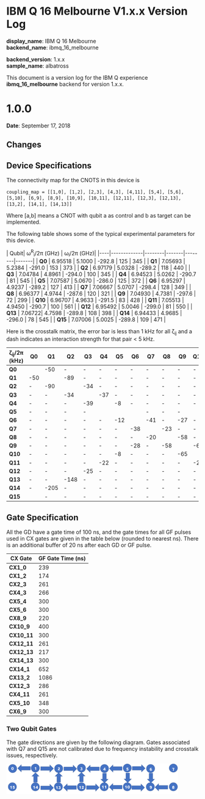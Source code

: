 # IBM Q 16 Melbourne V1.x.x Version Log

**display_name**: IBM Q 16 Melbourne  
**backend_name**: ibmq\_16\_melbourne

**backend_version**: 1.x.x   
**sample_name**: albatross 

This document is a version log for the IBM Q experience **ibmq\_16\_melbourne** backend for version 1.x.x. 


# 1.0.0

**Date**: September 17, 2018

## Changes


## Device Specifications 

The connectivity map for the CNOTS in this device is
```
coupling_map = [[1,0], [1,2], [2,3], [4,3], [4,11], [5,4], [5,6], [5,10], [6,9], [8,9], [10,9], [10,11], [12,11], [12,3], [12,13], [13,2], [14,1], [14,13]]
```
Where [a,b] means a CNOT with qubit a as control and b as target can be implemented.

The following table shows some of the typical experimental parameters for this device.

| Qubit| &omega;<sup>R</sup><sub>i</sub>/2&pi; (GHz)       | &omega;<sub>i</sub>/2&pi;  (GHz)|
|----|-------------|--------|-------|--------|-------|
| **Q0**  | 6.95518 | 5.1000 | -292.8    | 125 | 345 |
| **Q1**  | 7.05693 | 5.2384 | -291.0    | 153 | 373 |
| **Q2**  | 6.97179 | 5.0328 | -289.2    | 118 | 440 |
| **Q3**  | 7.04784 | 4.8961 | -294.0    | 100 | 345 |
| **Q4**  | 6.94523 | 5.0262 | -290.7    | 81 | 545 |
| **Q5**  | 7.07587 | 5.0670 | -286.0    | 125 | 372 |
| **Q6**  | 6.95297 | 4.9237 | -289.2    | 127 | 413 |
| **Q7**  | 7.06667 | 5.0707 | -298.4    | 128 | 349 |
| **Q8**  | 6.96377 | 4.9744 | -287.6    | 120 | 321 |
| **Q9**  | 7.04930 | 4.7381 | -297.6    | 72 | 299 |
| **Q10**  | 6.96707 | 4.9633 | -291.5   | 83  | 428 |
| **Q11**  | 7.05513 | 4.9450 | -290.7   | 100 | 561 |
| **Q12**  | 6.95492 | 5.0046 | -299.0   | 81  | 550 |
| **Q13**  | 7.06722| 4.7598 | -289.8   | 108 | 398 |
| **Q14**  | 6.94433 | 4.9685 | -296.0   | 78 | 545 |
| **Q15**  | 7.07006 | 5.0025 | -289.8   | 109 | 471 |

Here is the crosstalk matrix, the error bar is less than 1 kHz for all &zeta;<sub>ij</sub> and a dash indicates an interaction strength for that pair < 5 kHz.

| &zeta;<sub>ij</sub>/2&pi; (kHz) | Q0 | Q1 | Q2 | Q3 | Q4 | Q5 | Q6 | Q7 | Q8 | Q9 | Q10 | Q11 | Q12 | Q13 | Q14 | Q15 |
|----|----|----|----|----|----|----|----|----|----|----|----|----|----|----|----|----|
| **Q0** | | -50 | - | - |	- | - | - | - | - | - | - | - | - | - | - |  |
| **Q1** | -50 | | -89 | - | - | - | - | - | - | - | - | - | - | - | -206 | - |
| **Q2** | - | -90 | | -34 | - | - | - | - | - | - | - | - | - | -147 | - | -|
| **Q3** | - | - | -34 | | -37 | - | - | - | - | - | - | - | -24 | - | - | - |
| **Q4** | - | - | - | -39 | | -8 | - | - | - | - | - | -22 | - | - | - | - |
| **Q5** | - | - | - | - |  | |  | - | - | - |  | - | - | - | - | - |
| **Q6** | - | - | - | - | - | -12 | | -41 | - | -27 | - | - | - | - | - | - |
| **Q7** | - | - | - | - | - | - | -38 | | -23 | - | - | - | - | - | - | - |
| **Q8** | - | - | - | - | - | - | - | -20 | | -58| - | - | - | - | - | - |
| **Q9** | - | - | - | - | - | - | -28 | - | -58 | | -63 | - | - | - | - | - |
| **Q10** | - | - | - | - | - | -8 | - | - | - | -65 | | -28 | - | - | - | - |
| **Q11** | - | - | - | - | -22 | - | - | - | - | - | -26 | | -33 | - | - | - |
| **Q12** | - | - | - | -25 | - | - | - | - | - | - | - | -31 | | -83 | - | - |
| **Q13** | - | - | -148 | - | - | - | - | - | - | - | - | - | -46 | | -52 | - |
| **Q14** | - | -205 | - | - | - | - | - | - | - | - | - | - | - | -53 | |  |
| **Q15** |  | - | - | - | - | - | - | - | - | - | - | - | - | - |  | |


<!--The relaxation (T<sub>1</sub>) and coherence (T<sub>2</sub>) times for each qubit are given in the following table. T<sub>1</sub> is measured with an inversion recovery experiment, and T<sub>2</sub> is measured with a Hahn echo experiment.  These values are averaged over 12 measurements each for T<sub>1</sub> and T<sub>2</sub>, performed over one week. The numbers in parentheses are the standard deviation. 

| Qubit | T<sub>1</sub> (&mu;s) | T<sub>2</sub> (&mu;s)|
|----|----|----|
| **Q0** | 37 (4) | 31 (5) |
| **Q1** | 35 (4) | 58 (10) |
| **Q2** | 48 (6) | 64 (7) |
| **Q3** | 46 (5) | 70 (15) |
| **Q4** |  49 (8) | 74 (24) |
| **Q5** | 49 (4) | 50 (5) |
| **Q6** | 44 (7) | 74 (12) |
| **Q7** | 37 (4) | 49 (7) |
| **Q8** | 49 (7) | 68 (19) |
| **Q9** | 48 (5) | 88 (14) |
| **Q10** | 28 (21) | 49 (36) |
| **Q11** | 45 (7) | 86 (16) |
| **Q12** | 50 (7) | 33 (3) |
| **Q13** | 48 (6) | 82 (12) |
| **Q14** | 36 (3) | 65 (6) |
| **Q15** | 48 (7) | 89 (17) |-->

## Gate Specification

All the GD have a gate time of 100 ns, and the gate times for all GF pulses used in CX gates are given in the table below (rounded to nearest ns). There is an additional buffer of 20 ns after each GD or GF pulse. 

| CX Gate | GF Gate Time (ns) |
|----|----|
| **CX1_0**   | 239 |
| **CX1_2**   | 174 |
| **CX2_3**   | 261 |
| **CX4_3**  | 266 |
| **CX5_4** | 300|
| **CX5_6**   | 300|
| **CX8_9**   | 220 |
| **CX10_9**   | 400 |
|**CX10_11**| 300 |
|**CX12_11**| 261 |
| **CX12_13**  | 217 |
| **CX14_13**  | 300 |
| **CX14_1**   | 652 |
| **CX13_2**   | 1086 |
| **CX12_3** | 286 |
| **CX4_11**  | 261|
| **CX5_10** | 348 |
| **CX6_9**  | 300 |

### Two Qubit Gates

The gate directions are given by the following diagram.  Gates associated with Q7 and Q15 are not calibrated due to frequency instability and crosstalk issues, respectively. 

<img src="../images/melbourne-connections.png? raw=true" height="80">